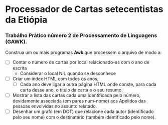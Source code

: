 # Processador de Cartas setecentistas da Etiópia

### Trabálho Prático número 2 de Processamento de Linguagens (GAWK). 
Construa um ou mais programas **Awk** que processem o arquivo de modo a:
- [ ] Contar o número de cartas por local relacionado-as com o ano de escrita
    - Considerar o local NIL quando se desconhece
- [ ] Criar um index HTML com todos os anos, 
  - [ ] Cada ano deve ligar a outra página HTML onde conste, para cada carta desse ano, o título da carta e o seu resumo.
- [ ] Mostrar a lista das cartas cada uma identificada pelo número, devidamente associada (em pares num-nome) aos Apelidos das pessoas envolvidas no assunto relatado.
- [ ] Desenhar um grafo (em DOT) que relacione cada autor (identificado pelo seu nome) com o destinatário (também identificado pelo nome).